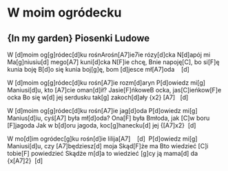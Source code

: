 # W moim ogródecku
## {In my garden} Piosenki Ludowe


W [d]moim og[g]ródec[d]ku rośnArośn[A7]ie7ie rózy[d]cka
N[d]apój mi Ma[g]niusiu[d] mego[A7] kuni[d]cka
N[F]ie chcę, Bnie napoję[C], bo si[F]ę kunia boję
B[d]o się kunia boj[g]ę, bom [d]jesce mł[A7]oda    [d] 

W [d]moim og[g]ródec[d]ku rośn[A7]ie rozm[d]aryn
P[d]owiedz mi[g] Maniusi[d]u, kto [A7]cie oman[d]ił?
Jasie[F]ńkoweB ocka, jas[C]ieńkow[F]e ocka
Bo się w[d] jej serdusku tak[g] zakoch[d]ały {x2} [A7]   [d] 

W [d]moim og[g]ródec[d]ku rośn[A7]ie jag[d]oda
P[d]owiedz mi[g] Manius[d]iu, cyś[A7] była mł[d]oda?
Ona[F] była Bmłoda, jak [C]w boru [F]jagoda
Jak w b[d]oru jagoda, koc[g]hanecku[d] jej {[A7]x2}  [d] 

W mo[d]im ogródec[g]ku rośn[d]ie lilija[A7]    [d] 
P[d]owiedz mi[g] Maniusi[d]u, czy [A7]będziesz[d] moja
Skąd[F]że ma Bto wiedzieć [C]i tobie[F] powiedzieć
Skądże m[d]a to wiedzieć [g]cy ją mama[d] da {x[A7]2}  [d] 





